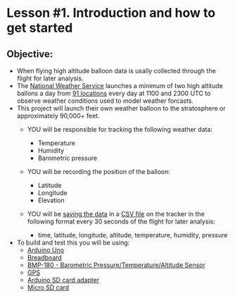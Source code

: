 # Lesson #1. Introduction and how to get started


## Objective:

- When flying  high altitude balloon data is usally collected through the flight for later analysis. 
- The [National Weather Service](https://www.weather.gov/chs/upperair) launches a minimum of two high altitude ballons a day from [91 locations](https://www.weather.gov/upperair/nws_upper) every day at 1100 and 2300 UTC to observe weather conditions used to model weather forcasts.
- This project will launch their own weather balloon to the stratosphere or approximately 90,000+ feet.
  - YOU will be responsible for tracking the following weather data:
    - Temperature
    - Humidity
    - Barometric pressure

  - YOU will be recording the position of the balloon:
    - Latitude
    - Longitude
    - Elevation
  - YOU will be [saving the data](https://create.arduino.cc/projecthub/electropeak/sd-card-module-with-arduino-how-to-read-write-data-37f390) in a [CSV file](https://en.wikipedia.org/wiki/Comma-separated_values) on the tracker in the following format every 30 seconds of the flight for later analysis:
    - time, latitude, longitude, altitude, temperature, humidity, pressure
- To build and test this you will be using:
  - [Arduino Uno](https://store.arduino.cc/products/arduino-uno-rev3)
  - [Breadboard](https://learn.sparkfun.com/tutorials/how-to-use-a-breadboard/all)
  - [BMP-180 - Barometric Pressure/Temperature/Altitude Sensor](https://www.adafruit.com/product/1603)
  - [GPS](https://www.u-blox.com/en/product/neo-6-series)
  - [Arduino SD card adapter](https://electropeak.com/micro-sd-tf-card-adapter-module)
  - [Micro SD card](https://en.wikipedia.org/wiki/SD_card)
